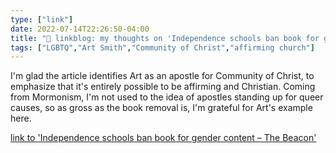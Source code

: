 ```yaml
---
type: ["link"]
date: 2022-07-14T22:26:50-04:00
title: "🔗 linkblog: my thoughts on 'Independence schools ban book for gender content – The Beacon'"
tags: ["LGBTQ","Art Smith","Community of Christ","affirming church"]
---
```

I'm glad the article identifies Art as an apostle for Community of Christ, to emphasize that it's entirely possible to be affirming and Christian. Coming from Mormonism, I'm not used to the idea of apostles standing up for queer causes, so as gross as the book removal is, I'm grateful for Art's example here.
 

[link to 'Independence schools ban book for gender content – The Beacon'](https://thebeacon.media/stories/2022/07/13/independence-parent-says-book-removal-sends-message-that-my-kid-is-not-welcome/)
